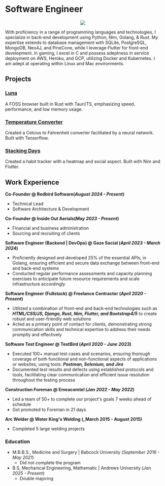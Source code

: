 # Software Engineer

<p align="center">
  <a href="https://skillicons.dev">
    <img src="https://skillicons.dev/icons?i=python,zig,nim,rust,react,tauri,pytorch,tensorflow,mongo,sqlite,aws,gcp,git,kubernetes,docker,neovim&perline=8" />
  </a>
</p>

With proficiency in a range of programming languages and technologies, I specialize in back-end development using Python, Nim, Golang, & Rust. My expertise extends to database management with SQLite, PostgreSQL, MongoDB, Neo4J, and PineCone, while I leverage Flutter for front-end development. In gaming, I excel in C and possess adeptness in service deployment on AWS, Heroku, and GCP, utilizing Docker and Kubernetes. I am adept at operating within Linux and Mac environments.

## Projects
### [Luna](https://github.com/rbsco/luna)
A FOSS browser built in Rust with Tauri/TS, emphasizing speed, performance, and low memory usage.

### [Temperature Converter](https://github.com/TimothyElems/temp-converter/)  
Created a Celcius to Fahrenheit converter facilitated by a neural network. Built with Tensorflow.

### [Stacking Days](https://github.com/TimothyElems/stacking-days)
Created a habit tracker with a heatmap and social aspect. Built with Nim and Flutter.

## Work Experience
**Co-Founder @ Redbird Software(_August 2024 - Present_)**
- Technical Lead
- Software Architecture & Development

**Co-Founder @ Inside Out Aerials(_May 2023 - Present_)**
- Financial and business administration
- Sourcing and recruiting of clients

**Software Engineer (Backend | DevOps) @ Gaze Social (_April 2023 - March 2024_)**
- Proficiently designed and developed 25% of the essential APIs, in Golang, ensuring efficient and secure data exchange between front-end and back-end systems
- Conducted regular performance assessments and capacity planning exercises to anticipate future resource requirements and scale infrastructure accordingly

**Software Engineer (Fullstack) @ Freelance Contractor (_April 2020 - Present_)**
- Utilized a combination of front-end and back-end technologies such as **_HTML/CSS/JS, Django, Rust, Nim,  Flutter, and Bootstrap4/5_** to create robust and user-friendly web solutions
- Acted as a primary point of contact for clients, demonstrating strong communication skills and technical expertise to address their needs promptly and effectively

**Software Test Engineer @ TestBird (_April 2020 - June 2023_)**
- Executed 100+ manual test cases and scenarios, ensuring thorough coverage of both functional and non-functional aspects of applications or websites, using tools: **_Postman, Selenium, and Jira_**
- Documented test results and defects using established protocols and tools, facilitating clear communication and efficient issue resolution throughout the testing process

**Construction Foreman @ Emeacomtel (_Jan 2022 - May 2022_)**
- Led a team of 50+ to complete our project's goals 7 weeks ahead of schedule
- Got promoted to Foreman in 21 days

**Arc Welder @ Water King's Welding (_March 2015 - August 2015)**
- Completed 5 large welding projects

### Education
- M.B.B.S., Medicine and Surgery | Babcock University (_September 2016 - May 2021_)
    - Did not complete the program
- B.S, Mechanical Engineering, Mathematic | Andrews University (_Jan 2025 - Present_)
    - Double majoring
